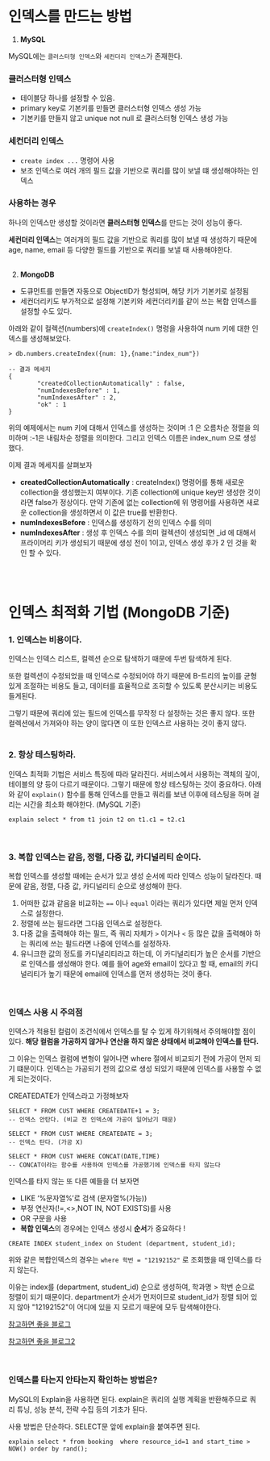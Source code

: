 # 인덱스를 만드는 방법
1. **MySQL**

MySQL에는 `클러스터형 인덱스`와 `세컨더리 인덱스`가 존재한다.

### 클러스터형 인덱스 
- 테이블당 하나를 설정할 수 있음.  
- primary key로 기본키를 만들면 클러스터형 인덱스 생성 가능 
- 기본키를 만들지 않고 unique not null 로 클러스터형 인덱스 생성 가능 

### 세컨더리 인덱스 
- ```create index ...``` 명령어 사용 
- 보조 인덱스로 여러 개의 필드 값을 기반으로 쿼리를 많이 보낼 떄 생성해야하는 인덱스 

### 사용하는 경우 
하나의 인덱스만 생성할 것이라면 **클러스터형 인덱스**를 만드는 것이 성능이 좋다. 

**세컨더리 인덱스**는 여러개의 필드 값을 기반으로 쿼리를 많이 보낼 때 생성하기 때문에 age, name, email 등 다양한 필드를 기반으로 쿼리를 보낼 때 사용해야한다. 
<br>
<br>

2. **MongoDB**

- 도큐먼트를 만들면 자동으로 ObjectID가 형성되며, 해당 키가 기본키로 설정됨
- 세컨더리키도 부가적으로 설정해 기본키와 세컨더리키를 같이 쓰는 복합 인덱스를 설정할 수도 있다.


아래와 같이 컬렉션(numbers)에 `createIndex()` 명령을 사용하여 num 키에 대한 인덱스를 생성해보았다. 
```
> db.numbers.createIndex({num: 1},{name:"index_num"})

-- 결과 메세지 
{
        "createdCollectionAutomatically" : false,
        "numIndexesBefore" : 1,
        "numIndexesAfter" : 2,
        "ok" : 1
}
```

위의 예제에서는 num 키에 대해서 인덱스를 생성하는 것이며 :1 은 오름차순 정렬을 의미하며 :-1은 내림차순 정렬을 의미한다. 그리고 인덱스 이름은 index_num 으로 생성했다.

이제 결과 메세지를 살펴보자 
- **createdCollectionAutomatically** : createIndex() 명령어를 통해 새로운 collection을 생성했는지 여부이다. 기존 collection에 unique key만 생성한 것이라면 false가 정상이다. 만약 기존에 없는 collection에 위 명령어를 사용하면 새로운 collection을 생성하면서 이 값은 true를 반환한다.
- **numIndexesBefore** : 인덱스를 생성하기 전의 인덱스 수를 의미
- **numIndexesAfter** : 생성 후 인덱스 수를 의미
컬렉션이 생성되면 _id 에 대해서 프라이머리 키가 생성되기 때문에 생성 전이 1이고, 인덱스 생성 후가 2 인 것을 확인 할 수 있다.
<br>
<br>

# 인덱스 최적화 기법 (MongoDB 기준)

### 1. 인덱스는 비용이다. 

인덱스는 인덱스 리스트, 컬렉션 순으로 탐색하기 때문에 두번 탐색하게 된다. 

또한 컬렉션이 수정되었을 때 인덱스로 수정되어야 하기 때문에 B-트리의 높이를 균형있게 조절하는 비용도 들고, 데이터를 효율적으로 조히할 수 있도록 분산시키는 비용도 들게된다. 

그렇기 때문에 쿼리에 있는 필드에 인덱스를 무작정 다 설정하는 것은 좋지 않다. 또한 컬렉션에서 가져와야 하는 양이 많다면 이 또한 인덱스르 사용하는 것이 좋지 않다. 
<br><br>

### 2. 항상 테스팅하라. 

인덱스 최적화 기법은 서비스 특징에 따라 달라진다. 서비스에서 사용하는 객체의 깊이, 테이블의 양 등이 다르기 때문이다. 그렇기 때문에 항상 테스팅하는 것이 중요하다. 
아래와 같이 `explain()` 함수를 통해 인덱스를 만들고 쿼리를 보낸 이후에 테스팅을 하며 걸리는 시간을 최소화 해야한다. (MySQL 기준)
```
explain select * from t1 join t2 on t1.c1 = t2.c1
```
<br>

### 3. 복합 인덱스는 같음, 정렬, 다중 값, 카디널리티 순이다. 

복합 인덱스를 생성할 때에는 순서가 있고 생성 순서에 따라 인덱스 성능이 달라진다. 때문에 같음, 정렬, 다중 값, 카디널리티 순으로 생성해야 한다. 

1) 어떠한 값과 같음을 비교하는 `==` 이나 `equal` 이라는 쿼리가 있다면 제일 먼저 인덱스로 설정한다. 
2) 정렬에 쓰는 필드라면 그다음 인덱스로 설정한다. 
3) 다중 값을 출력해야 하는 필드, 즉 쿼리 자체가 `>` 이거나 `<` 등 많은 값을 출력해야 하는 쿼리에 쓰는 필드라면 나중에 인덱스를 설정하자. 
4) 유니크한 값의 정도를 카디널리티라고 하는데, 이 카디널리티가 높은 순서를 기반으로 인덱스를 생성해야 한다. 예를 들어 age와 email이 있다고 할 때, email의 카디널리티가 높기 때문에 email에 인덱스를 먼저 생성하는 것이 좋다.  
<br>

### 인덱스 사용 시 주의점
인덱스가 적용된 컬럼이 조건식에서 인덱스를 탈 수 있게 하기위해서 주의해야할 점이 있다.
**해당 컬럼을 가공하지 않거나 연산을 하지 않은 상태에서 비교해야 인덱스를 탄다.**

그 이유는 인덱스 컬럼에 변형이 일어나면 where 절에서 비교되기 전에 가공이 먼저 되기 떄문이다.
인덱스는 가공되기 전의 값으로 생성 되있기 때문에 인덱스를 사용할 수 없게 되는것이다.

CREATEDATE가 인덱스라고 가정해보자
```
SELECT * FROM CUST WHERE CREATEDATE+1 = 3;
-- 인덱스 안탄다. (비교 전 인덱스에 가공이 일어났기 때문)
```
```
SELECT * FROM CUST WHERE CREATEDATE = 3;         
-- 인덱스 탄다. (가공 X)
```
```
SELECT * FROM CUST WHERE CONCAT(DATE,TIME)
-- CONCAT이라는 함수를 사용하여 인덱스를 가공했기에 인덱스를 타지 않는다
```

인덱스를 타지 않는 또 다른 예들을 더 보자면
- LIKE ‘%문자열%’로 검색 (문자열%(가능))
- 부정 연산자(!=,<>,NOT IN, NOT EXISTS)를 사용
- OR 구문을 사용
- **복합 인덱스**의 경우에는 인덱스 생성시 **순서**가 중요하다 ! 

```
CREATE INDEX student_index on Student (department, student_id);
```
위와 같은 복합인덱스의 경우는 `where 학번 = "12192152"` 로 조회했을 때 인덱스를 타지 않는다. 

이유는 index를 (department, student_id) 순으로 생성하여, 학과명 > 학번 순으로 정렬이 되기 때문이다. department가 순서가 먼저이므로 student_id가 정렬 되어 있지 않아 "12192152"이 어디에 있을 지 모르기 때문에 모두 탐색해야한다. 


[참고하면 좋을 블로그](https://burning-dba.tistory.com/79) 

[참고하면 좋을 블로그2](https://coding-factory.tistory.com/755)

<br>

### 인덱스를 타는지 안타는지 확인하는 방법은?
MySQL의 Explain을 사용하면 된다. explain은 쿼리의 실행 계획을 반환해주므로 쿼리 튜닝, 성능 분석, 전략 수집 등의 기초가 된다. 

사용 방법은 단순하다. SELECT문 앞에 explain을 붙여주면 된다.
```
explain select * from booking  where resource_id=1 and start_time > NOW() order by rand();
```

